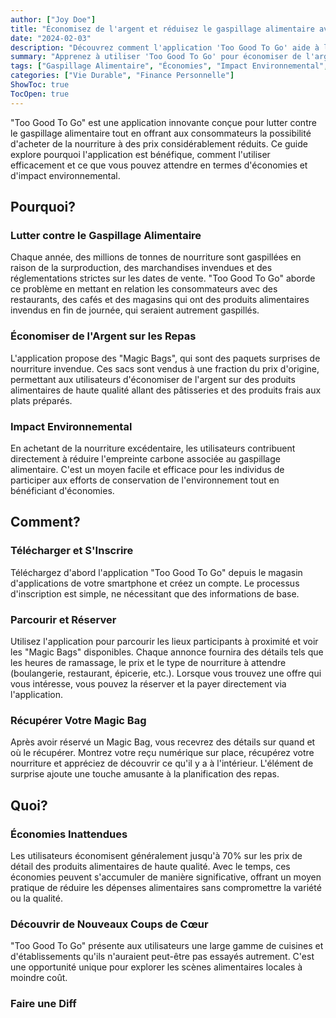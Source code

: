 ```yaml
---
author: ["Joy Doe"]
title: "Économisez de l'argent et réduisez le gaspillage alimentaire avec 'Too Good To Go'"
date: "2024-02-03"
description: "Découvrez comment l'application 'Too Good To Go' aide à lutter contre le gaspillage alimentaire, à économiser de l'argent et à avoir un impact environnemental positif."
summary: "Apprenez à utiliser 'Too Good To Go' pour économiser de l'argent sur les repas, réduire le gaspillage alimentaire et contribuer à la durabilité environnementale."
tags: ["Gaspillage Alimentaire", "Économies", "Impact Environnemental", "Too Good To Go"]
categories: ["Vie Durable", "Finance Personnelle"]
ShowToc: true
TocOpen: true
---
```


"Too Good To Go" est une application innovante conçue pour lutter contre le gaspillage alimentaire tout en offrant aux consommateurs la possibilité d'acheter de la nourriture à des prix considérablement réduits. Ce guide explore pourquoi l'application est bénéfique, comment l'utiliser efficacement et ce que vous pouvez attendre en termes d'économies et d'impact environnemental.

## Pourquoi?

### Lutter contre le Gaspillage Alimentaire
Chaque année, des millions de tonnes de nourriture sont gaspillées en raison de la surproduction, des marchandises invendues et des réglementations strictes sur les dates de vente. "Too Good To Go" aborde ce problème en mettant en relation les consommateurs avec des restaurants, des cafés et des magasins qui ont des produits alimentaires invendus en fin de journée, qui seraient autrement gaspillés.

### Économiser de l'Argent sur les Repas
L'application propose des "Magic Bags", qui sont des paquets surprises de nourriture invendue. Ces sacs sont vendus à une fraction du prix d'origine, permettant aux utilisateurs d'économiser de l'argent sur des produits alimentaires de haute qualité allant des pâtisseries et des produits frais aux plats préparés.

### Impact Environnemental
En achetant de la nourriture excédentaire, les utilisateurs contribuent directement à réduire l'empreinte carbone associée au gaspillage alimentaire. C'est un moyen facile et efficace pour les individus de participer aux efforts de conservation de l'environnement tout en bénéficiant d'économies.

## Comment?

### Télécharger et S'Inscrire
Téléchargez d'abord l'application "Too Good To Go" depuis le magasin d'applications de votre smartphone et créez un compte. Le processus d'inscription est simple, ne nécessitant que des informations de base.

### Parcourir et Réserver
Utilisez l'application pour parcourir les lieux participants à proximité et voir les "Magic Bags" disponibles. Chaque annonce fournira des détails tels que les heures de ramassage, le prix et le type de nourriture à attendre (boulangerie, restaurant, épicerie, etc.). Lorsque vous trouvez une offre qui vous intéresse, vous pouvez la réserver et la payer directement via l'application.

### Récupérer Votre Magic Bag
Après avoir réservé un Magic Bag, vous recevrez des détails sur quand et où le récupérer. Montrez votre reçu numérique sur place, récupérez votre nourriture et appréciez de découvrir ce qu'il y a à l'intérieur. L'élément de surprise ajoute une touche amusante à la planification des repas.

## Quoi?

### Économies Inattendues
Les utilisateurs économisent généralement jusqu'à 70% sur les prix de détail des produits alimentaires de haute qualité. Avec le temps, ces économies peuvent s'accumuler de manière significative, offrant un moyen pratique de réduire les dépenses alimentaires sans compromettre la variété ou la qualité.

### Découvrir de Nouveaux Coups de Cœur
"Too Good To Go" présente aux utilisateurs une large gamme de cuisines et d'établissements qu'ils n'auraient peut-être pas essayés autrement. C'est une opportunité unique pour explorer les scènes alimentaires locales à moindre coût.

### Faire une Diff